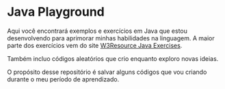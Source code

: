 # Java Playground
Aqui você encontrará exemplos e exercícios em Java que estou desenvolvendo para aprimorar minhas habilidades na linguagem. A maior parte dos exercícios vem do site [W3Resource Java Exercises](https://www.w3resource.com/java-exercises/index.php). 

Também incluo códigos aleatórios que crio enquanto exploro novas ideias.

O propósito desse repositório é salvar alguns códigos que vou criando durante o meu período de aprendizado.
